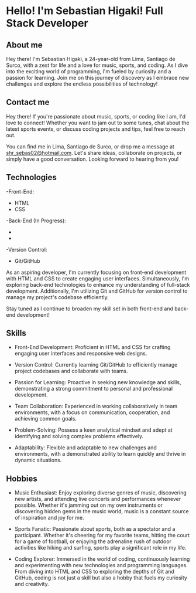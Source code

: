 # Hello! I'm Sebastian Higaki! Full Stack Developer
## About me
Hey there! I'm Sebastian Higaki, a 24-year-old from Lima, Santiago de Surco, with a zest for life and a love for music, sports, and coding. As I dive into the exciting world of programming, I'm fueled by curiosity and a passion for learning. Join me on this journey of discovery as I embrace new challenges and explore the endless possibilities of technology!
## Contact me
Hey there! If you're passionate about music, sports, or coding like I am, I'd love to connect! Whether you want to jam out to some tunes, chat about the latest sports events, or discuss coding projects and tips, feel free to reach out.

You can find me in Lima, Santiago de Surco, or drop me a message at shr_sebas02@hotmail.com. Let's share ideas, collaborate on projects, or simply have a good conversation. Looking forward to hearing from you!
## Technologies
-Front-End:

- HTML
- CSS

-Back-End (In Progress):

- 
- 

-Version Control:

- Git/GitHub

As an aspiring developer, I'm currently focusing on front-end development with HTML and CSS to create engaging user interfaces. Simultaneously, I'm exploring back-end technologies to enhance my understanding of full-stack development. Additionally, I'm utilizing Git and GitHub for version control to manage my project's codebase efficiently.

Stay tuned as I continue to broaden my skill set in both front-end and back-end development!
## Skills
- Front-End Development: Proficient in HTML and CSS for crafting engaging user interfaces and responsive web designs.

- Version Control: Currently learning Git/GitHub to efficiently manage project codebases and collaborate with teams.

- Passion for Learning: Proactive in seeking new knowledge and skills, demonstrating a strong commitment to personal and professional development.

- Team Collaboration: Experienced in working collaboratively in team environments, with a focus on communication, cooperation, and achieving common goals.

- Problem-Solving: Possess a keen analytical mindset and adept at identifying and solving complex problems effectively.

- Adaptability: Flexible and adaptable to new challenges and environments, with a demonstrated ability to learn quickly and thrive in dynamic situations.
## Hobbies
- Music Enthusiast: Enjoy exploring diverse genres of music, discovering new artists, and attending live concerts and performances whenever possible. Whether it's jamming out on my own instruments or discovering hidden gems in the music world, music is a constant source of inspiration and joy for me.

- Sports Fanatic: Passionate about sports, both as a spectator and a participant. Whether it's cheering for my favorite teams, hitting the court for a game of football, or enjoying the adrenaline rush of outdoor activities like hiking and surfing, sports play a significant role in my life.

- Coding Explorer: Immersed in the world of coding, continuously learning and experimenting with new technologies and programming languages. From diving into HTML and CSS to exploring the depths of Git and GitHub, coding is not just a skill but also a hobby that fuels my curiosity and creativity.


